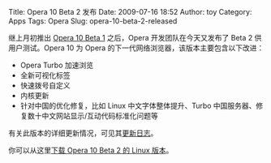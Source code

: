 Title: Opera 10 Beta 2 发布
Date: 2009-07-16 18:52
Author: toy
Category: Apps
Tags: Opera
Slug: opera-10-beta-2-released

继上月初推出 [Opera 10 Beta
1](http://linuxtoy.org/archives/opera-10-beta-1-released.html)
之后，Opera 开发团队在今天又发布了 Beta 2 供用户测试。Opera 10 为 Opera
的下一代网络浏览器，该版本主要包含以下改进：

* Opera Turbo 加速浏览  
* 全新可视化标签  
* 快速拨号自定义  
* 内核更新  
* 针对中国的优化修复，比如 Linux 中文字体整体提升、Turbo
中国服务器、修复数十中文网站显示/互动代码标准化问题等

有关此版本的详细更新情况，可见其[更新日志](http://bbs.operachina.com/viewtopic.php?t=47959)。

你可以从这里[下载 Opera 10 Beta 2 的 Linux
版本](http://www.opera.com/download/?ver=10.00b2)。
